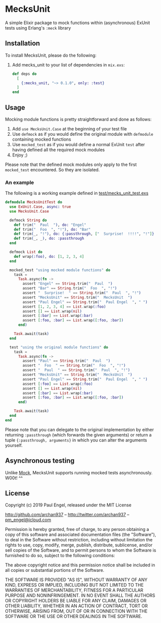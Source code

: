 # MecksUnit

A simple Elixir package to mock functions within (asynchronous) ExUnit tests using Erlang's `:meck` library

## Installation

To install MecksUnit, please do the following:

  1. Add mecks_unit to your list of dependencies in `mix.exs`:

      ```elixir
      def deps do
        [
          {:mecks_unit, "~> 0.1.0", only: :test}
        ]
      end
      ```

## Usage

Mocking module functions is pretty straightforward and done as follows:

  1. Add `use MecksUnit.Case` at the beginning of your test file
  2. Use `defmock` as if you would define the original module with `defmodule` containing mocked functions
  3. Use `mocked_test` as if you would define a normal ExUnit `test` after having defined all the required mock modules
  4. Enjoy ;)

Please note that the defined mock modules only apply to the first `mocked_test` encountered. So they are isolated.

### An example

The following is a working example defined in [test/mecks_unit_test.exs](https://github.com/archan937/mecks_unit/blob/master/test/mecks_unit_test.exs)

  ```elixir
  defmodule MecksUnitTest do
    use ExUnit.Case, async: true
    use MecksUnit.Case

    defmock String do
      def trim("  Paul  "), do: "Engel"
      def trim("  Foo  ", "!"), do: "Bar"
      def trim(_, "!"), do: {:passthrough, ["  Surprise!  !!!!", "!"]}
      def trim(_, _), do: :passthrough
    end

    defmock List do
      def wrap(:foo), do: [1, 2, 3, 4]
    end

    mocked_test "using mocked module functions" do
      task =
        Task.async(fn ->
          assert "Engel" == String.trim("  Paul  ")
          assert "Bar" == String.trim("  Foo  ", "!")
          assert "  Surprise!  " == String.trim("  Paul  ", "!")
          assert "MecksUnit" == String.trim("  MecksUnit  ")
          assert "Paul Engel" == String.trim("  Paul Engel  ", " ")
          assert [1, 2, 3, 4] == List.wrap(:foo)
          assert [] == List.wrap(nil)
          assert [:bar] == List.wrap(:bar)
          assert [:foo, :bar] == List.wrap([:foo, :bar])
        end)

      Task.await(task)
    end

    test "using the original module functions" do
      task =
        Task.async(fn ->
          assert "Paul" == String.trim("  Paul  ")
          assert "  Foo  " == String.trim("  Foo  ", "!")
          assert "  Paul  " == String.trim("  Paul  ", "!")
          assert "MecksUnit" == String.trim("  MecksUnit  ")
          assert "Paul Engel" == String.trim("  Paul Engel  ", " ")
          assert [:foo] == List.wrap(:foo)
          assert [] == List.wrap(nil)
          assert [:bar] == List.wrap(:bar)
          assert [:foo, :bar] == List.wrap([:foo, :bar])
        end)

      Task.await(task)
    end
  end
  ```

Please note that you can delegate to the original implementation by either returning `:passthrough` (which forwards the given arguments)
or return a tuple `{:passthrough, arguments}` in which you can alter the arguments yourself.

## Asynchronous testing

Unlike [Mock](https://github.com/jjh42/mock), MecksUnit supports running mocked tests asynchronously. W00t! ^^

## License

Copyright (c) 2019 Paul Engel, released under the MIT License

http://github.com/archan937 – http://twitter.com/archan937 – pm_engel@icloud.com

Permission is hereby granted, free of charge, to any person obtaining a copy of this software and associated documentation files (the "Software"), to deal in the Software without restriction, including without limitation the rights to use, copy, modify, merge, publish, distribute, sublicense, and/or sell copies of the Software, and to permit persons to whom the Software is furnished to do so, subject to the following conditions:

The above copyright notice and this permission notice shall be included in all copies or substantial portions of the Software.

THE SOFTWARE IS PROVIDED "AS IS", WITHOUT WARRANTY OF ANY KIND, EXPRESS OR IMPLIED, INCLUDING BUT NOT LIMITED TO THE WARRANTIES OF MERCHANTABILITY, FITNESS FOR A PARTICULAR PURPOSE AND NONINFRINGEMENT. IN NO EVENT SHALL THE AUTHORS OR COPYRIGHT HOLDERS BE LIABLE FOR ANY CLAIM, DAMAGES OR OTHER LIABILITY, WHETHER IN AN ACTION OF CONTRACT, TORT OR OTHERWISE, ARISING FROM, OUT OF OR IN CONNECTION WITH THE SOFTWARE OR THE USE OR OTHER DEALINGS IN THE SOFTWARE.
